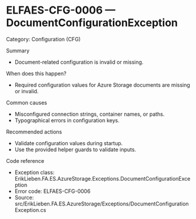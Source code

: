 # ELFAES-CFG-0006 — DocumentConfigurationException

Category: Configuration (CFG)

Summary
- Document-related configuration is invalid or missing.

When does this happen?
- Required configuration values for Azure Storage documents are missing or invalid.

Common causes
- Misconfigured connection strings, container names, or paths.
- Typographical errors in configuration keys.

Recommended actions
- Validate configuration values during startup.
- Use the provided helper guards to validate inputs.

Code reference
- Exception class: ErikLieben.FA.ES.AzureStorage.Exceptions.DocumentConfigurationException
- Error code: ELFAES-CFG-0006
- Source: src/ErikLieben.FA.ES.AzureStorage/Exceptions/DocumentConfigurationException.cs
